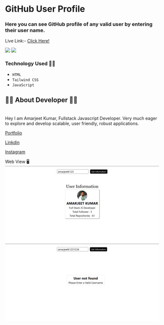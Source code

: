 # GitHub User Profile
### Here you can see GitHub profile of any valid user by entering their user name. 

Live Link:- [Click Here!](https://amarjeet-github.netlify.app/)

![](https://img.shields.io/badge/iNeuron-orange)
![](https://img.shields.io/badge/Hitesh%20Chaoudhry-LCO-g)

### Technology Used  🧑‍💻
  - ` HTML `
  - ` Tailwind CSS `
  - ` JavaScript `

## 👨‍💻 About Developer 👨‍💻
#
Hey I am Amarjeet Kumar, Fullstack Javascript Developer. Very much eager to explore and develop scalable, user friendly, robust applications. 

[Portfolio](https://amarjeet-portfolio.netlify.app/)

[Linkdin](https://www.linkedin.com/in/amarjeet-kumar-46b79b236/)

[Instagram](https://www.instagram.com/amarkumar.aaryan.5/)

Web View 🖥️
![](./images//first.png)
![](./images/second.png)